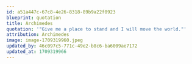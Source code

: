 ```yaml
---
id: a51a447c-67c8-4e26-8318-89b9a22f0923
blueprint: quotation
title: Archimedes
quotation: '"Give me a place to stand and I will move the world."'
attribution: Archimedes
image: image-1709319960.jpeg
updated_by: 46c097c5-771c-49e2-b8c6-ba6009ae7172
updated_at: 1709319966
---
```

